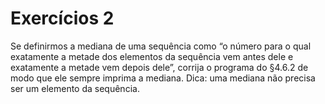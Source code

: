 # Exercícios 2

Se definirmos a mediana de uma sequência como “o número para o qual exatamente a metade dos elementos da sequência vem antes dele e exatamente a metade vem depois dele”, corrija o programa do §4.6.2 de modo que ele sempre imprima a mediana. Dica: uma mediana não precisa ser um elemento da sequência.
